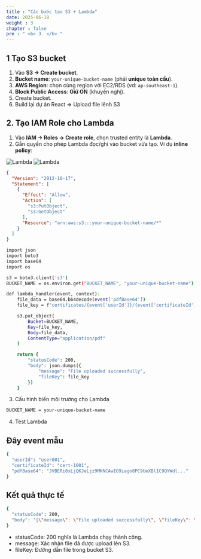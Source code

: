 ```yaml
---
title : "Các bước tạo S3 + Lambda"
date: 2025-06-18
weight : 3 
chapter : false
pre : " <b> 3. </b> "
---
```


## 1 Tạo S3 bucket
1. Vào **S3 → Create bucket**.  
2. **Bucket name**: `your-unique-bucket-name` (phải **unique toàn cầu**).  
3. **AWS Region**: chọ​n cùng region với EC2/RDS (vd: `ap-southeast-1`).  
4. **Block Public Access**: **Giữ ON** (khuyến nghị).  
5. Create bucket.
6. Build lại dự án React => Upload file lênh S3

## 2. Tạo IAM Role cho Lambda

1. Vào **IAM → Roles → Create role**, chọn trusted entity là **Lambda**.  
2. Gắn quyền cho phép Lambda đọc/ghi vào bucket vừa tạo. Ví dụ **inline policy**:  

![Lambda](/images/s3Lambda/001.png)
![Lambda](/images/s3Lambda/002.png)


```json
{
  "Version": "2012-10-17",
  "Statement": [
    {
      "Effect": "Allow",
      "Action": [
        "s3:PutObject",
        "s3:GetObject"
      ],
      "Resource": "arn:aws:s3:::your-unique-bucket-name/*"
    }
  ]
}
```

```bash
import json
import boto3
import base64
import os

s3 = boto3.client('s3')
BUCKET_NAME = os.environ.get("BUCKET_NAME", "your-unique-bucket-name")

def lambda_handler(event, context):
    file_data = base64.b64decode(event['pdfBase64'])
    file_key = f"certificates/{event['userId']}/{event['certificateId']}.pdf"

    s3.put_object(
        Bucket=BUCKET_NAME,
        Key=file_key,
        Body=file_data,
        ContentType="application/pdf"
    )

    return {
        "statusCode": 200,
        "body": json.dumps({
            "message": "File uploaded successfully",
            "fileKey": file_key
        })
    }
```

3. Cấu hình biến môi trường cho Lambda
```bash
BUCKET_NAME = your-unique-bucket-name
```

4. Test Lambda
## Đây event mẫu
```bash
{
  "userId": "user001",
  "certificateId": "cert-1001",
  "pdfBase64": "JVBERi0xLjQKJeLjz9MKNCAwIG9iago8PC9UeXBlIC9QYWdl..."
}
```

## Kết quả thực tế
```bash
{
  "statusCode": 200,
  "body": "{\"message\": \"File uploaded successfully\", \"fileKey\": \"certificates/u-001/cert-1001.pdf\"}"
}
```
- statusCode: 200 nghĩa là Lambda chạy thành công.
- message: Xác nhận file đã được upload lên S3.
- fileKey: Đường dẫn file trong bucket S3.

